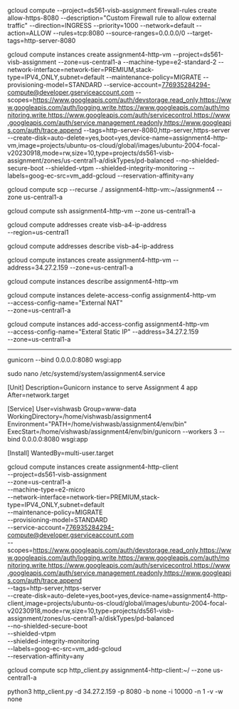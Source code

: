 gcloud compute --project=ds561-visb-assignment firewall-rules create allow-https-8080 --description="Custom Firewall rule to allow external traffic" --direction=INGRESS --priority=1000 --network=default --action=ALLOW --rules=tcp:8080 --source-ranges=0.0.0.0/0 --target-tags=http-server-8080

gcloud compute instances create assignment4-http-vm --project=ds561-visb-assignment --zone=us-central1-a --machine-type=e2-standard-2 --network-interface=network-tier=PREMIUM,stack-type=IPV4_ONLY,subnet=default --maintenance-policy=MIGRATE --provisioning-model=STANDARD --service-account=776935284294-compute@developer.gserviceaccount.com --scopes=https://www.googleapis.com/auth/devstorage.read_only,https://www.googleapis.com/auth/logging.write,https://www.googleapis.com/auth/monitoring.write,https://www.googleapis.com/auth/servicecontrol,https://www.googleapis.com/auth/service.management.readonly,https://www.googleapis.com/auth/trace.append --tags=http-server-8080,http-server,https-server --create-disk=auto-delete=yes,boot=yes,device-name=assignment4-http-vm,image=projects/ubuntu-os-cloud/global/images/ubuntu-2004-focal-v20230918,mode=rw,size=10,type=projects/ds561-visb-assignment/zones/us-central1-a/diskTypes/pd-balanced --no-shielded-secure-boot --shielded-vtpm --shielded-integrity-monitoring --labels=goog-ec-src=vm_add-gcloud --reservation-affinity=any

gcloud compute scp --recurse ./ assignment4-http-vm:~/assignment4 --zone us-central1-a

gcloud compute ssh assignment4-http-vm --zone us-central1-a

gcloud compute addresses create visb-a4-ip-address \
 --region=us-central1

gcloud compute addresses describe visb-a4-ip-address

gcloud compute instances create assignment4-http-vm --address=34.27.2.159 --zone=us-central1-a

gcloud compute instances describe assignment4-http-vm

gcloud compute instances delete-access-config assignment4-http-vm \
 --access-config-name="External NAT" \
 --zone=us-central1-a

gcloud compute instances add-access-config assignment4-http-vm \
--access-config-name="Exteral Static IP" --address=34.27.2.159 \
--zone=us-central1-a

---

gunicorn --bind 0.0.0.0:8080 wsgi:app

sudo nano /etc/systemd/system/assignment4.service

[Unit]
Description=Gunicorn instance to serve Assignment 4 app
After=network.target

[Service]
User=vishwasb
Group=www-data
WorkingDirectory=/home/vishwasb/assignment4
Environment="PATH=/home/vishwasb/assignment4/env/bin"
ExecStart=/home/vishwasb/assignment4/env/bin/gunicorn --workers 3 --bind 0.0.0.0:8080 wsgi:app

[Install]
WantedBy=multi-user.target

gcloud compute instances create assignment4-http-client \
 --project=ds561-visb-assignment \
 --zone=us-central1-a \
 --machine-type=e2-micro \
 --network-interface=network-tier=PREMIUM,stack-type=IPV4_ONLY,subnet=default \
 --maintenance-policy=MIGRATE \
 --provisioning-model=STANDARD \
 --service-account=776935284294-compute@developer.gserviceaccount.com \
 --scopes=https://www.googleapis.com/auth/devstorage.read_only,https://www.googleapis.com/auth/logging.write,https://www.googleapis.com/auth/monitoring.write,https://www.googleapis.com/auth/servicecontrol,https://www.googleapis.com/auth/service.management.readonly,https://www.googleapis.com/auth/trace.append \
 --tags=http-server,https-server \
 --create-disk=auto-delete=yes,boot=yes,device-name=assignment4-http-client,image=projects/ubuntu-os-cloud/global/images/ubuntu-2004-focal-v20230918,mode=rw,size=10,type=projects/ds561-visb-assignment/zones/us-central1-a/diskTypes/pd-balanced \
 --no-shielded-secure-boot \
 --shielded-vtpm \
 --shielded-integrity-monitoring \
 --labels=goog-ec-src=vm_add-gcloud \
 --reservation-affinity=any

gcloud compute scp http_client.py assignment4-http-client:~/ --zone us-central1-a

python3 http_client.py -d 34.27.2.159 -p 8080 -b none -i 10000 -n 1 -v -w none
